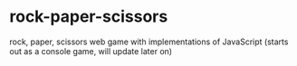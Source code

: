 # rock-paper-scissors
rock, paper, scissors web game with implementations of JavaScript (starts out as a console game, will update later on)
